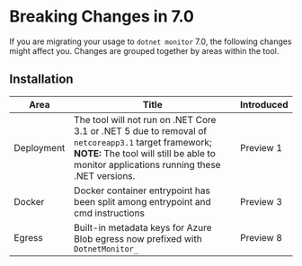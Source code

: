 # Breaking Changes in 7.0

If you are migrating your usage to `dotnet monitor` 7.0, the following changes might affect you. Changes are grouped together by areas within the tool.

## Installation

| Area | Title | Introduced |
|--|--|--|
| Deployment | The tool will not run on .NET Core 3.1 or .NET 5 due to removal of `netcoreapp3.1` target framework; **NOTE:** The tool will still be able to monitor applications running these .NET versions. | Preview 1 |
| Docker | Docker container entrypoint has been split among entrypoint and cmd instructions | Preview 3 |
| Egress | Built-in metadata keys for Azure Blob egress now prefixed with `DotnetMonitor_` | Preview 8 |
